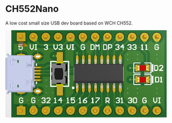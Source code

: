 # CH552Nano

A low cost small size USB dev board based on WCH CH552.

![正面图片](image/01-正面3D图片.jpg "正面图片")
